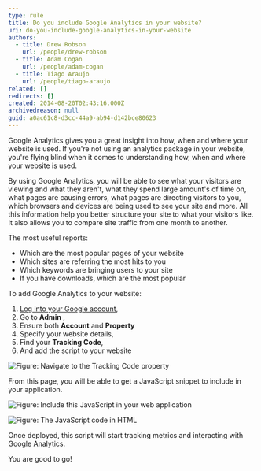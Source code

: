 ```yaml
---
type: rule
title: Do you include Google Analytics in your website?
uri: do-you-include-google-analytics-in-your-website
authors:
  - title: Drew Robson
    url: /people/drew-robson
  - title: Adam Cogan
    url: /people/adam-cogan
  - title: Tiago Araujo
    url: /people/tiago-araujo
related: []
redirects: []
created: 2014-08-20T02:43:16.000Z
archivedreason: null
guid: a0ac61c8-d3cc-44a9-ab94-d142bce80623
---
```

Google Analytics gives you a great insight into how, when and where your website is used. If you're not using an analytics package in your website, you're flying blind when it comes to understanding how, when and where your website is used.

<!--endintro-->

By using Google Analytics, you will be able to see what your visitors are viewing and what they aren't, what they spend large amount's of time on, what pages are causing errors, what pages are directing visitors to you, which browsers and devices are being used to see your site and more. All this information help you better structure your site to what your visitors like. It also allows you to compare site traffic from one month to another.

The most useful reports:

* Which are the most popular pages of your website
* Which sites are referring the most hits to you
* Which keywords are bringing users to your site
* If you have downloads, which are the most popular

To add Google Analytics to your website:

1. [Log into your Google account](https://www.google.com/analytics), 
2. Go to **Admin** , 
3. Ensure both **Account**  and **Property**  
4. Specify your website details,
5. Find your **Tracking Code**, 
6. And add the script to your website

![Figure: Navigate to the Tracking Code property](tracking-code-property.png)

From this page, you will be able to get a JavaScript snippet to include in your application.

![Figure: Include this JavaScript in your web application](20-08-2014-3-30-55-PM-compressor.png)

![Figure: The JavaScript code in HTML](20-08-2014-10-53-15-AM-compressor.png)  

Once deployed, this script will start tracking metrics and interacting with Google Analytics. 

You are good to go!